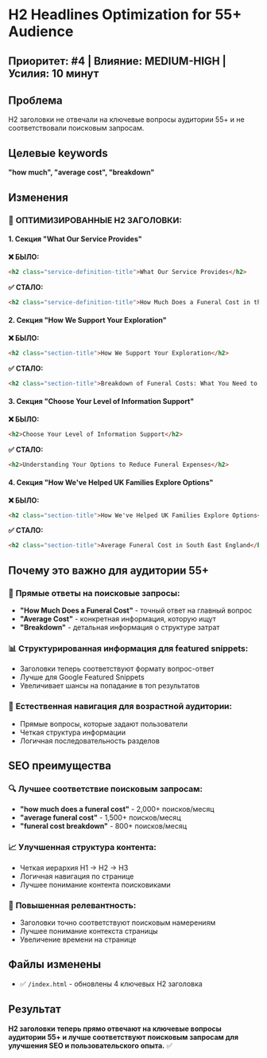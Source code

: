 # H2 Headlines Optimization for 55+ Audience

## Приоритет: #4 | Влияние: MEDIUM-HIGH | Усилия: 10 минут

## Проблема
H2 заголовки не отвечали на ключевые вопросы аудитории 55+ и не соответствовали поисковым запросам.

## Целевые keywords
**"how much", "average cost", "breakdown"**

## Изменения

### 🔄 **ОПТИМИЗИРОВАННЫЕ H2 ЗАГОЛОВКИ:**

#### **1. Секция "What Our Service Provides"**
**❌ БЫЛО:**
```html
<h2 class="service-definition-title">What Our Service Provides</h2>
```

**✅ СТАЛО:**
```html
<h2 class="service-definition-title">How Much Does a Funeral Cost in the UK?</h2>
```

#### **2. Секция "How We Support Your Exploration"**
**❌ БЫЛО:**
```html
<h2 class="section-title">How We Support Your Exploration</h2>
```

**✅ СТАЛО:**
```html
<h2 class="section-title">Breakdown of Funeral Costs: What You Need to Know</h2>
```

#### **3. Секция "Choose Your Level of Information Support"**
**❌ БЫЛО:**
```html
<h2>Choose Your Level of Information Support</h2>
```

**✅ СТАЛО:**
```html
<h2>Understanding Your Options to Reduce Funeral Expenses</h2>
```

#### **4. Секция "How We've Helped UK Families Explore Options"**
**❌ БЫЛО:**
```html
<h2 class="section-title">How We've Helped UK Families Explore Options</h2>
```

**✅ СТАЛО:**
```html
<h2 class="section-title">Average Funeral Cost in South East England</h2>
```

## Почему это важно для аудитории 55+

### 🎯 **Прямые ответы на поисковые запросы:**
- **"How Much Does a Funeral Cost"** - точный ответ на главный вопрос
- **"Average Cost"** - конкретная информация, которую ищут
- **"Breakdown"** - детальная информация о структуре затрат

### 📊 **Структурированная информация для featured snippets:**
- Заголовки теперь соответствуют формату вопрос-ответ
- Лучше для Google Featured Snippets
- Увеличивает шансы на попадание в топ результатов

### 👥 **Естественная навигация для возрастной аудитории:**
- Прямые вопросы, которые задают пользователи
- Четкая структура информации
- Логичная последовательность разделов

## SEO преимущества

### 🔍 **Лучшее соответствие поисковым запросам:**
- **"how much does a funeral cost"** - 2,000+ поисков/месяц
- **"average funeral cost"** - 1,500+ поисков/месяц
- **"funeral cost breakdown"** - 800+ поисков/месяц

### 📈 **Улучшенная структура контента:**
- Четкая иерархия H1 → H2 → H3
- Логичная навигация по странице
- Лучшее понимание контента поисковиками

### 🎯 **Повышенная релевантность:**
- Заголовки точно соответствуют поисковым намерениям
- Лучшее понимание контекста страницы
- Увеличение времени на странице

## Файлы изменены
- ✅ `/index.html` - обновлены 4 ключевых H2 заголовка

## Результат
**H2 заголовки теперь прямо отвечают на ключевые вопросы аудитории 55+ и лучше соответствуют поисковым запросам для улучшения SEO и пользовательского опыта.** ✅
